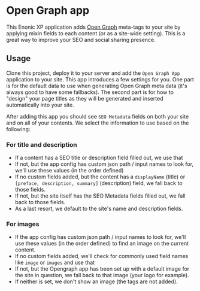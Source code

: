 # Open Graph app

This Enonic XP application adds [Open Graph](http://ogp.me/) meta-tags to your
site by applying mixin fields to each content (or as a site-wide setting). This
is a great way to improve your SEO and social sharing presence.

## Usage

Clone this project, deploy it to your server and add the `Open Graph App`
application to your site. This app introduces a few settings for you. One part
is for the default data to use when generating Open Graph meta data (it's always good
to have some fallbacks). The second part is for how to "design" your page titles as they
will be generated and inserted automatically into your site.

After adding this app you should see `SEO Metadata` fields on both
your site and on all of your contents. We select the information to use based on
the following:

### For title and description

- If a content has a SEO title or description field filled out, we use that
- If not, but the app config has custom json path / input names to look for,
we'll use these values (in the order defined)
- If no custom fields added, but the content has a `displayName` (title) or
`[preface, description, summary]` (description) field, we fall back to those fields.
- If not, but the site itself has the SEO Metadata fields filled out, we fall
back to those fields.
- As a last resort, we default to the site's name and description fields.

### For images
- If the app config has custom json path / input names to look for, we'll use these
values (in the order defined) to find an image on the current content.
- If no custom fields added, we'll check for commonly used field names like `image`
or `images` and use that
- If not, but the Opengraph app has been set up with a default image for the site in
question, we fall back to that image (your logo for example).
- If neither is set, we don't show an image (the tags are not added).
